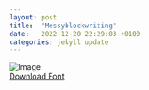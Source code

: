 ```yaml
---
layout: post
title:  "Messyblockwriting"
date:   2022-12-20 22:29:03 +0100
categories: jekyll update
---
```


![Image](../../../../../fontimg/Messyblockwriting.png)
<br>
[Download Font](../../../../../fonts/Messyblockwriting.zip)